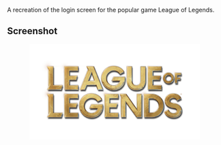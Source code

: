 A recreation of the login screen for the popular game League of Legends.

## Screenshot
<div align="center">
  <a href="./images/logo.png">
    <img src="/images/logo.png" alt="Logo" width="400" height="225">
  </a>
 </div>
